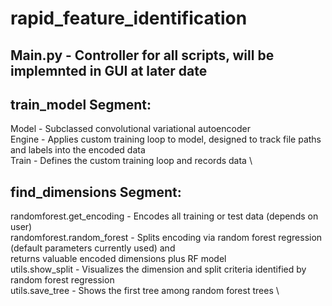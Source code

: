 # rapid_feature_identification

## Main.py - Controller for all scripts, will be implemnted in GUI at later date

## train_model Segment: 
Model - Subclassed convolutional variational autoencoder \
Engine - Applies custom training loop to model, designed to track file paths and labels into the encoded data \
Train - Defines the custom training loop and records data \

## find_dimensions Segment:
randomforest.get_encoding - Encodes all training or test data (depends on user) \
randomforest.random_forest - Splits encoding via random forest regression (default parameters currently used) and \
                             returns valuable encoded dimensions plus RF model \
utils.show_split - Visualizes the dimension and split criteria identified by random forest regression \
utils.save_tree - Shows the first tree among random forest trees \
